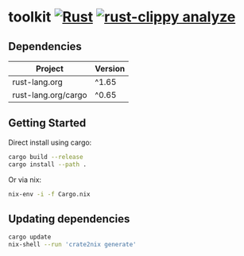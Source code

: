 # toolkit [![Rust](https://github.com/stuarthicks/toolkit/actions/workflows/rust.yml/badge.svg)](https://github.com/stuarthicks/toolkit/actions/workflows/rust.yml) [![rust-clippy analyze](https://github.com/stuarthicks/toolkit/actions/workflows/rust-clippy.yml/badge.svg)](https://github.com/stuarthicks/toolkit/actions/workflows/rust-clippy.yml)

## Dependencies

| Project             | Version |
|---------------------|---------|
| rust-lang.org       | ^1.65   |
| rust-lang.org/cargo | ^0.65   |

## Getting Started

Direct install using cargo:

```sh
cargo build --release
cargo install --path .
```

Or via nix:

```sh
nix-env -i -f Cargo.nix
```

## Updating dependencies

```sh
cargo update
nix-shell --run 'crate2nix generate'
```

